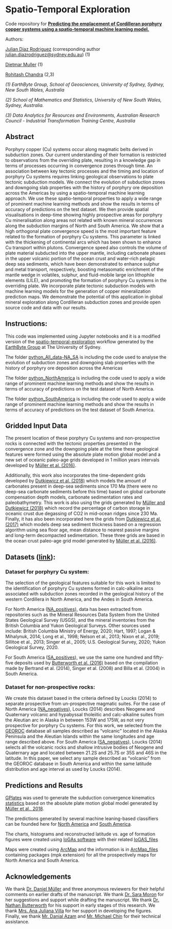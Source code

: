 # Spatio-Temporal Exploration 

Code repository for [**Predicting the emplacement of Cordilleran porphyry copper systems using a spatio-temporal machine learning model.**](https://authors.elsevier.com/sd/article/S0169-1368(21)00326-7)

Authors:

[Julian Diaz Rodriguez](https://github.com/geo-julian) (corresponding author julian.diazrodriguez@sydney.edu.au) (1)

[Dietmar Muller](https://github.com/dietmarmuller) (1)

[Rohitash Chandra](https://github.com/rohitash-chandra) (2,3)

*(1) EarthByte Group, School of Geosciences, University of Sydney, Sydney, New South Wales, Australia*

*(2) School of Mathematics and Statistics, University of New South Wales, Sydney, Australia.*

*(3) Data Analytics for Resources and Environments, Australian Research Council - Industrial Transformation Training Centre, Australia*

## Abstract
Porphyry copper (Cu) systems occur along magmatic belts derived in subduction zones. Our current understanding of their formation is restricted to observations from the overriding plate, resulting in a knowledge gap in terms of processes occurring in convergence zones through time. An association between key tectonic processes and the timing and location of porphyry Cu systems requires linking geological observations to plate tectonic subduction models. We connect the evolution of subduction zones and downgoing slab properties with the history of porphyry ore deposition across the Americas by using a spatio-temporal machine learning approach. We use these spatio-temporal properties to apply a wide range of prominent machine learning methods and show the results in terms of accuracy of predictions on the test dataset. We then provide spatial visualisations in deep-time showing highly prospective areas for porphyry Cu mineralisation along areas not related with known mineral occurrences along the subduction margins of North and South America. We show that a high orthogonal plate convergence speed is the most important feature related to the formation of porphyry Cu systems. This parameter is linked with the thickening of continental arcs which has been shown to enhance Cu transport within plutons. Convergence speed also controls the volume of plate material subducted into the upper mantle, including carbonate phases in the upper volcanic portion of the ocean crust and water-rich pelagic deep sea sediments, which have been demonstrated to enhance sulphur and metal transport, respectively, boosting metasomatic enrichment of the mantle wedge in volatiles, sulphur, and fluid-mobile large ion lithophile elements (LILE), and promoting the formation of porphyry Cu systems in the overriding plate. We incorporate plate tectonic subduction models with machine learning models for the generation of copper mineralization prediction maps. We demonstrate the potential of this application in global mineral exploration along Cordilleran subduction zones and provide open source code and data with our results.

## Instructions:
This code was implemented using Jupyter notebooks and it is a modified version of the [spatio-temporal-exploration](https://github.com/EarthByte/spatio-temporal-exploration) workflow generated by the [EarthByte Group](https://github.com/EarthByte) at The University of Sydney. 

The folder [python_All_data-NA_SA](https://github.com/geo-julian/spatiotemporal_exploration/tree/main/python_All_data-NA_SA) is including the code used to analyse the evolution of subduction zones and downgoing slab properties with the history of porphyry ore deposition across the Americas

The folder [python_NorthAmerica](https://github.com/geo-julian/spatiotemporal_exploration/tree/main/python_NorthAmerica) is including the code used to apply a wide range of prominent machine learning methods and show the results in terms of accuracy of predictions on the test dataset of North America.

The folder [python_SouthAmerica](https://github.com/geo-julian/spatiotemporal_exploration/tree/main/python_SouthAmerica) is including the code used to apply a wide range of prominent machine learning methods and show the results in terms of accuracy of predictions on the test dataset of South America.

## Gridded Input Data
The present location of these porphyry Cu systems and non-prospective rocks is connected with the tectonic properties presented in the convergence zone and the downgoing plate at the time these geological features were formed using the absolute plate motion global model and a new set of oceanic paleo-age grids developed in 1 million years intervals developed by [Müller et al. (2016)](https://www.earthbyte.org/webdav/ftp/Data_Collections/Muller_Dutkiewicz_2018_SciAdv/Supplementary_grids/age_grids_AREPS2016/).


Additionally, this work also incorporates the time-dependent grids developed by [Dutkiewicz et al. (2018)](https://www.earthbyte.org/webdav/ftp/Data_Collections/Dutkiewicz_etal_2019_Geology/carbonate_sediment_thickness_grids/) which models the amount of carbonates present in deep-sea sediments since 170 Ma (there were no deep-sea carbonate sediments before this time) based on global carbonate compensation depth models, carbonate sedimentation rates and paleobathymetry. This work is also using the grids generated by [Müller and Dutkiewicz (2018)](https://www.earthbyte.org/webdav/ftp/Data_Collections/Muller_Dutkiewicz_2018_SciAdv/Supplementary_grids/oceanic_crustal_C02_grids/) which record the percentage of carbon storage in oceanic crust due degassing of CO2 in mid-ocean ridges since 230 Ma. Finally, it has also been incorporated here the grids from [Dutkiewicz et al. (2017)](https://www.earthbyte.org/webdav/ftp/Data_Collections/Dutkiewicz_etal_2017_G3/sediment_thickness_grids/) which models deep sea sediment thickness based on a regression algorithm using sea floor age, mean distance to nearest passive margins and long-term decompacted sedimentation. These three grids are based in the ocean crust paleo-age grid model generated by [Müller et al. (2016)](https://www.earthbyte.org/webdav/ftp/Data_Collections/Muller_Dutkiewicz_2018_SciAdv/Supplementary_grids/age_grids_AREPS2016/).

## Datasets ([link](https://github.com/geo-julian/spatiotemporal_exploration/tree/main/python_All_data-NA_SA/input_data)):

### Dataset for porphyry Cu system:

The selection of the geological features suitable for this work is limited to the identification of porphyry Cu systems formed in calc-alkaline arcs associated with subduction zones recorded in the geological history of the western Cordillera in North America, and the Andes in South America. 

For North America ([NA_positives](https://github.com/geo-julian/spatiotemporal_exploration/blob/main/python_All_data-NA_SA/input_data/NA_positives.csv)), data has been extracted from repositories such as the Mineral Resources Data System from the United States Geological Survey (USGS), and the mineral inventories from the British Columbia and Yukon Geological Surveys. Other sources used include: British Columbia Ministry of Energy, 2020; Hart, 1997; Logan & Mihalynuk, 2014; Long et al., 1998; Nelson et al., 2013; Nixon et al., 2019; Sillitoe et al., 2013; Singer et al., 2005; U.S. Geological Survey, 2020; Yukon Geological Survey, 2020.

For South America ([SA_positives](https://github.com/geo-julian/spatiotemporal_exploration/blob/main/python_All_data-NA_SA/input_data/SA_positives.csv)), we use the same one hundred and fifty-five deposits used by [Butterworth et al. (2016)](https://agupubs.onlinelibrary.wiley.com/doi/full/10.1002/2016TC004289) based on the compilation made by Bertrand et al. (2014), Singer et al. (2008) and Billa et al. (2004) in South America.

### Dataset for non-prospective rocks:

We create this dataset based in the criteria defined by Loucks (2014) to separate prospective from un-prospective magmatic suites. For the case of North America ([NA_negatives](https://github.com/geo-julian/spatiotemporal_exploration/blob/main/python_All_data-NA_SA/input_data/NA_negatives.csv)), Loucks (2014) describes Neogene and Quaternary volcanic and hypabyssal tholeiitic and calc-alkaline suites from the Aleutian arc in Alaska in between 153W and 175W, as not very prospective for porphyry Cu systems. For this work, we selected from the [GEOROC](http://georoc.mpch-mainz.gwdg.de/georoc/) database all samples described as “volcanic” located in the Alaska Peninsula and the Aleutian Islands within the same longitudes and age range described above. 
For South America ([SA_negatives](https://github.com/geo-julian/spatiotemporal_exploration/blob/main/python_All_data-NA_SA/input_data/SA_negatives.csv)), Loucks (2014) selects all the volcanic rocks and shallow intrusive bodies of Neogene and Quaternary age and located between 21.2S and 25.7S or 35S and 46S in the latitude. In this paper, we select any sample described as “volcanic” from the GEOROC database in South America and within the same latitude distribution and age interval as used by Loucks (2014).

## Predictions and Results

[GPlates](www.gplates.org) was used to generate the subduction convergence kinematics [statistics](https://github.com/geo-julian/spatiotemporal_exploration/tree/main/python_All_data-NA_SA/case_AREPS/coreg_output) based on the absolute plate motion global model generated by [Müller et al., 2018](https://agupubs.onlinelibrary.wiley.com/doi/full/10.1029/2018GC007584).

The predictions generated by several machine leaning-based classifiers can be founded here for [North America](https://github.com/geo-julian/spatiotemporal_exploration/tree/main/python_All_data-NA_SA/case_AREPS/ml_output/NA) and [South America](https://github.com/geo-julian/spatiotemporal_exploration/tree/main/python_All_data-NA_SA/case_AREPS/ml_output/SA).

The charts, histograms and reconstructed latitude vs. age of formation figures were created using [IoGAs software](https://reflexnow.com/product/iogas/) with their related [IoGAS_files](https://github.com/geo-julian/spatiotemporal_exploration/tree/main/python/IoGAS_files) 

Maps were created using [ArcMap](https://desktop.arcgis.com/en/arcmap/) and the information is in [ArcMap_files](https://github.com/geo-julian/spatiotemporal_exploration/tree/main/python/ArcMap_files) containing packages (mpk extension) for all the prospectively maps for North America and South America.

## Acknowledgements

We thank [Dr. Daniel Müller](https://www.researchgate.net/profile/Daniel-Mueller-44) and three anonymous reviewers for their helpful comments on earlier drafts of the manuscript. We thank [Dr. Sara Moron](https://www.linkedin.com/in/sara-mor%C3%B3n-18a25a73/) for her suggestions and support while drafting the manuscript. We thank [Dr. Nathan Butterworth](https://www.linkedin.com/in/nathaniel-butterworth-72003877/) for his support in early stages of this research. We thank [Mrs. Ana Juliana Villa](https://www.linkedin.com/in/ana-villa/) for her support in developing the figures. Finally, we thank [Mr. Danial Azam](https://github.com/Dazaman) and [Mr. Michael Chin](https://github.com/michaelchin) for their technical assistance.







 

